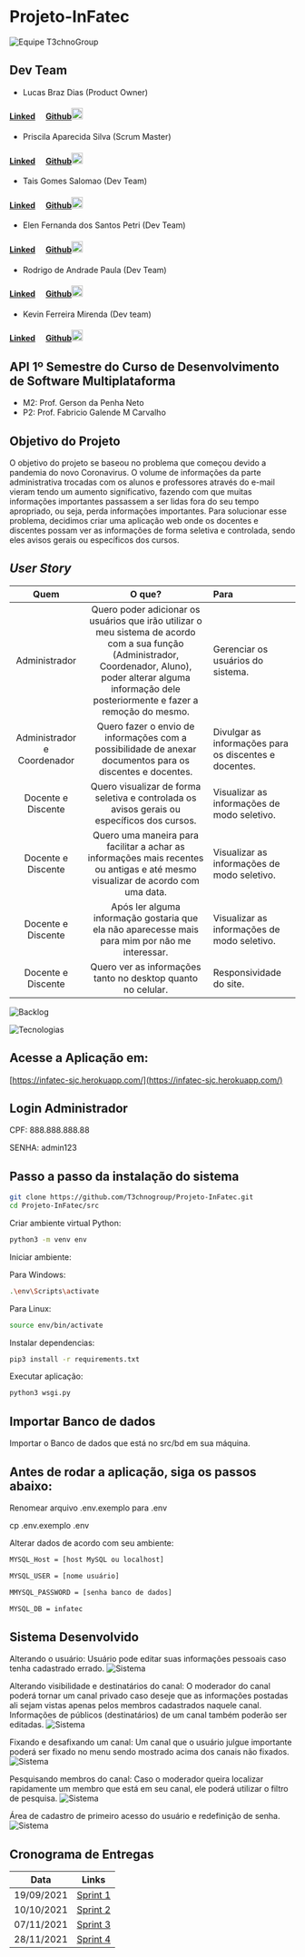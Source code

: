 # Projeto-InFatec
![Equipe T3chnoGroup](./imagens/1.png)

## Dev Team

* Lucas Braz Dias (Product Owner)
#### [Linked](https://www.linkedin.com/in/lucas-braz-dias/)<img src="https://raw.githubusercontent.com/marciosousa4/GEOFPI---Projeto-Integrador/master/Loading%20images/download.png" width="15" height="15" /> [Github](https://github.com/lucasbdias)<img src="https://raw.githubusercontent.com/marciosousa4/GEOFPI---Projeto-Integrador/master/Loading%20images/GitHub-Mark.png" width="20" height="20" />



* Priscila Aparecida Silva (Scrum Master)
#### [Linked](https://www.linkedin.com/in/priscilasilva1801/)<img src="https://raw.githubusercontent.com/marciosousa4/GEOFPI---Projeto-Integrador/master/Loading%20images/download.png" width="15" height="15" /> [Github](https://github.com/prsilva)<img src="https://raw.githubusercontent.com/marciosousa4/GEOFPI---Projeto-Integrador/master/Loading%20images/GitHub-Mark.png" width="20" height="20" />


* Tais Gomes Salomao (Dev Team)
#### [Linked](https://www.linkedin.com/in/tais-salomao)<img src="https://raw.githubusercontent.com/marciosousa4/GEOFPI---Projeto-Integrador/master/Loading%20images/download.png" width="15" height="15" /> [Github](https://github.com/taissalomao)<img src="https://raw.githubusercontent.com/marciosousa4/GEOFPI---Projeto-Integrador/master/Loading%20images/GitHub-Mark.png" width="20" height="20" />


* Elen Fernanda dos Santos Petri (Dev Team)
#### [Linked](https://www.linkedin.com/in/elen-petri/)<img src="https://raw.githubusercontent.com/marciosousa4/GEOFPI---Projeto-Integrador/master/Loading%20images/download.png" width="15" height="15" /> [Github](https://github.com/elenpetri)<img src="https://raw.githubusercontent.com/marciosousa4/GEOFPI---Projeto-Integrador/master/Loading%20images/GitHub-Mark.png" width="20" height="20" />


* Rodrigo de Andrade Paula (Dev Team)
#### [Linked](https://www.linkedin.com/in/rodrigo-de-andrade-a34605104)<img src="https://raw.githubusercontent.com/marciosousa4/GEOFPI---Projeto-Integrador/master/Loading%20images/download.png" width="15" height="15" /> [Github](https://github.com/RodrigodeAndrade90)<img src="https://raw.githubusercontent.com/marciosousa4/GEOFPI---Projeto-Integrador/master/Loading%20images/GitHub-Mark.png" width="20" height="20" />


* Kevin Ferreira Mirenda (Dev team)
#### [Linked](https://www.linkedin.com/in/kevin-mirenda-a54a64220)<img src="https://raw.githubusercontent.com/marciosousa4/GEOFPI---Projeto-Integrador/master/Loading%20images/download.png" width="15" height="15" /> [Github](https://github.com/KevinFMfatec)<img src="https://raw.githubusercontent.com/marciosousa4/GEOFPI---Projeto-Integrador/master/Loading%20images/GitHub-Mark.png" width="20" height="20" />


## API 1º Semestre do Curso de Desenvolvimento de Software Multiplataforma

* M2: Prof. Gerson da Penha Neto
* P2: Prof. Fabricio Galende M Carvalho



## Objetivo do Projeto
O objetivo do projeto se baseou no problema que começou devido a pandemia do novo Coronavirus. O volume de informações da parte administrativa trocadas com os alunos e professores através do e-mail vieram tendo um aumento significativo, fazendo com que muitas informações importantes passassem a ser lidas fora do seu tempo apropriado, ou seja, perda informações importantes. Para solucionar esse problema, decidimos criar uma aplicação web onde os docentes e discentes possam ver as informações de forma seletiva e controlada, sendo eles avisos gerais ou específicos dos cursos.


## *User Story*

| Quem | O que? | Para |
|:--------------:  | :----------:|:---------------------------------------------------------|
|    Administrador   | Quero poder adicionar os usuários que irão utilizar o meu sistema de acordo com a sua função (Administrador, Coordenador, Aluno), poder alterar alguma informação dele posteriormente e fazer a remoção do mesmo. | Gerenciar os usuários do sistema.|
|    Administrador e Coordenador   | Quero fazer o envio de informações com a possibilidade de anexar documentos para os discentes e docentes. | Divulgar as informações para os discentes e docentes. |
|    Docente e Discente   | Quero visualizar de forma seletiva e controlada os avisos gerais ou específicos dos cursos. | Visualizar as informações de modo seletivo.|
|    Docente e Discente   | Quero uma maneira para facilitar a achar as informações mais recentes ou antigas e até mesmo visualizar de acordo com uma data.| Visualizar as informações de modo seletivo.|
|    Docente e Discente   | Após ler alguma informação gostaria que ela não aparecesse mais para mim por não me interessar. | Visualizar as informações de modo seletivo.| 
|    Docente e Discente   | Quero ver as informações tanto no desktop quanto no celular. | Responsividade do site. |


![Backlog](./imagens/2.png)



![Tecnologias](./imagens/3.png)


## Acesse a Aplicação em:
[https://infatec-sjc.herokuapp.com/](https://infatec-sjc.herokuapp.com/)

## Login Administrador
CPF: 888.888.888.88

SENHA: admin123

## Passo a passo da instalação do sistema

```bash
git clone https://github.com/T3chnogroup/Projeto-InFatec.git
cd Projeto-InFatec/src
```

Criar ambiente virtual Python:
```bash
python3 -m venv env
```
Iniciar ambiente:

Para Windows:
```bash
.\env\Scripts\activate
```

Para Linux:
```bash
source env/bin/activate
```

Instalar dependencias:
```bash
pip3 install -r requirements.txt
```

Executar aplicação:
```bash
python3 wsgi.py
```
## Importar Banco de dados
Importar o Banco de dados que está no src/bd em sua máquina.

## Antes de rodar a aplicação, siga os passos abaixo:

Renomear arquivo .env.exemplo para .env

cp .env.exemplo .env

Alterar dados de acordo com seu ambiente:

```bash
MYSQL_Host = [host MySQL ou localhost]
```
```bash
MYSQL_USER = [nome usuário]
```

```bash
MMYSQL_PASSWORD = [senha banco de dados]
```
```bash
MYSQL_DB = infatec
```

## Sistema Desenvolvido 

Alterando o usuário: Usuário pode editar suas informações pessoais caso tenha cadastrado errado.
![Sistema](./imagens/alterando-usuario.gif)

Alterando visibilidade e destinatários do canal: O moderador do canal poderá tornar um canal privado caso deseje que as informações postadas ali sejam vistas apenas pelos membros cadastrados naquele canal. Informações de públicos (destinatários) de um canal também poderão ser editadas.
![Sistema](./imagens/alterando-visibilidade-e-destinatarios-do-canal.gif)

Fixando e desafixando um canal: Um canal que o usuário julgue importante poderá ser fixado no menu sendo mostrado acima dos canais não fixados.
![Sistema](./imagens/fixando-e-desafixando-um-canal.gif)

Pesquisando membros do canal: Caso o moderador queira localizar rapidamente um membro que está em seu canal, ele poderá utilizar o filtro de pesquisa.
![Sistema](./imagens/pesquisando-membros-do-canal.gif)

Área de cadastro de primeiro acesso do usuário e redefinição de senha.
![Sistema](./imagens/cadastro-e-redefinicao-de-senha.gif)


## Cronograma de Entregas

| Data | Links |
| ------ | ------ |
|    19/09/2021    |[Sprint 1](https://github.com/T3chnogroup/Projeto-InFatec/releases/tag/Sprint-01)|
|    10/10/2021    |[Sprint 2](https://github.com/T3chnogroup/Projeto-InFatec/releases/tag/Sprint-02)|
|    07/11/2021    |[Sprint 3](https://github.com/T3chnogroup/Projeto-InFatec/releases/tag/Sprint-03)|
|    28/11/2021    |[Sprint 4](https://github.com/T3chnogroup/Projeto-InFatec/releases/tag/Sprint-04)|
